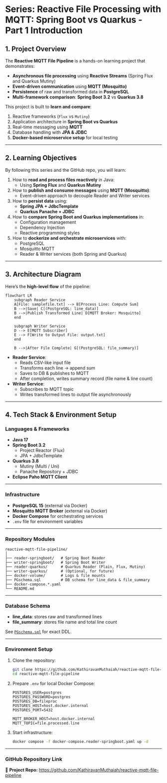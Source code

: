 # Series: Reactive File Processing with MQTT: Spring Boot vs Quarkus - Part 1 Introduction

## **1. Project Overview**

The **Reactive MQTT File Pipeline** is a hands-on learning project that demonstrates:

- **Asynchronous file processing** using **Reactive Streams** (Spring Flux and Quarkus Mutiny)
- **Event-driven communication** using **MQTT (Mosquitto)**
- **Persistence** of raw and transformed data in **PostgreSQL**
- **Multi-framework comparison**: **Spring Boot 3.2** vs **Quarkus 3.8**

This project is built to **learn and compare**:

1. Reactive frameworks (`Flux` vs `Mutiny`)
2. Application architecture in **Spring Boot vs Quarkus**
3. Real-time messaging using **MQTT**
4. Database handling with **JPA & JDBC**
5. **Docker-based microservice setup** for local testing

------

## **2. Learning Objectives**

By following this series and the GitHub repo, you will learn:

1. How to **read and process files reactively** in Java:
   - Using **Spring Flux** and **Quarkus Mutiny**
2. How to **publish and consume messages** using **MQTT (Mosquitto)**:
   - Event-driven approach to decouple Reader and Writer services
3. How to **persist data** using:
   - **Spring JPA + JdbcTemplate**
   - **Quarkus Panache + JDBC**
4. How to **compare Spring Boot and Quarkus implementations** in:
   - Configuration management
   - Dependency Injection
   - Reactive programming styles
5. How to **dockerize and orchestrate microservices** with:
   - PostgreSQL
   - Mosquitto MQTT
   - Reader & Writer services (both Spring and Quarkus)

------

## **3. Architecture Diagram**

Here’s the **high-level flow** of the pipeline:

```mermaid
flowchart LR
    subgraph Reader Service
    A[File: samplefile.txt] --> B[Process Line: Compute Sum]
    B -->|Save| C[(PostgreSQL: line_data)]
    B -->|Publish Transformed Line| D[MQTT Broker: Mosquitto]
    end

    subgraph Writer Service
    D --> E[MQTT Subscriber]
    E --> F[Write to Output File: output.txt]
    end

    B -->|After File Complete| G[(PostgreSQL: file_summary)]
```

- **Reader Service**:
  - Reads CSV-like input file
  - Transforms each line → append sum
  - Saves to DB & publishes to MQTT
  - After completion, writes summary record (file name & line count)
- **Writer Service**:
  - Subscribes to MQTT topic
  - Writes transformed lines to output file asynchronously

------

## **4. Tech Stack & Environment Setup**

### **Languages & Frameworks**

- **Java 17**
- **Spring Boot 3.2**
  - Project Reactor (Flux)
  - JPA + JdbcTemplate
- **Quarkus 3.8**
  - Mutiny (Multi / Uni)
  - Panache Repository + JDBC
- **Eclipse Paho MQTT Client**

------

### **Infrastructure**

- **PostgreSQL 15** (external via Docker)
- **Mosquitto MQTT Broker** (external via Docker)
- **Docker Compose** for orchestrating services
- `.env` file for environment variables

------

### **Repository Modules**

```structured text
reactive-mqtt-file-pipeline/
│
├── reader-springboot/   # Spring Boot Reader
├── writer-springboot/   # Spring Boot Writer
├── reader-quarkus/      # Quarkus Reader (Plain, Flux, Mutiny)
├── writer-quarkus/      # (Optional, for future)
├── docker-volume/       # Logs & file mounts
├── PGschema.sql         # DB schema for line_data & file_summary
├── docker-compose.*.yaml
└── README.md
```

------

### **Database Schema**

- **line_data**: stores raw and transformed lines
- **file_summary**: stores file name and total line count

See [`PGschema.sql`](https://github.com/KathiravanMuthaiah/reactive-mqtt-file-pipeline/blob/main/PGschema.sql) for exact DDL.

------

### **Environment Setup**

1. Clone the repository:

   ```bash
   git clone https://github.com/KathiravanMuthaiah/reactive-mqtt-file-pipeline.git
   cd reactive-mqtt-file-pipeline
   ```

2. Prepare `.env` for local Docker Compose:

   ```structured text
   POSTGRES_USER=postgres
   POSTGRES_PASSWORD=postgres
   POSTGRES_DB=fileproc
   POSTGRES_HOST=host.docker.internal
   POSTGRES_PORT=5432
   
   MQTT_BROKER_HOST=host.docker.internal
   MQTT_TOPIC=file.processed.line
   ```

3. Start infrastructure:

   ```bash
   docker compose -f docker-compose.reader-springboot.yaml up -d
   ```

------

### **GitHub Repository Link**

🔗 **Project Repo:**
 https://github.com/KathiravanMuthaiah/reactive-mqtt-file-pipeline

